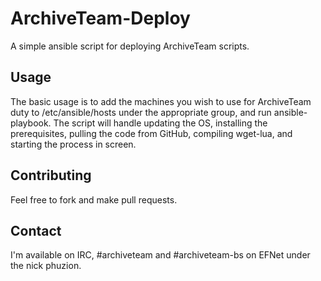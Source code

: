 # ArchiveTeam-Deploy
A simple ansible script for deploying ArchiveTeam scripts.

## Usage
The basic usage is to add the machines you wish to use for ArchiveTeam duty to /etc/ansible/hosts under the appropriate group, and run ansible-playbook. The script will handle updating the OS, installing the prerequisites, pulling the code from GitHub, compiling wget-lua, and starting the process in screen.

## Contributing
Feel free to fork and make pull requests.

## Contact
I'm available on IRC, #archiveteam and #archiveteam-bs on EFNet under the nick phuzion.
